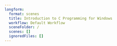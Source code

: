 ```yaml
---
longform:
  format: scenes
  title: Introduction to C Programming for Windows
  workflow: Default Workflow
  sceneFolder: /
  scenes: []
  ignoredFiles: []
---
```

